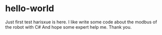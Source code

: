 # hello-world
Just first test
harisxue is here. I like write some code about the modbus of the robot with C#
And hope some expert help me. Thank you.
